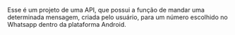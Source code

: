 Esse é um projeto de uma API, que possui a função de mandar uma determinada mensagem, criada pelo usuário, para um número escolhido no Whatsapp dentro da plataforma Android.
